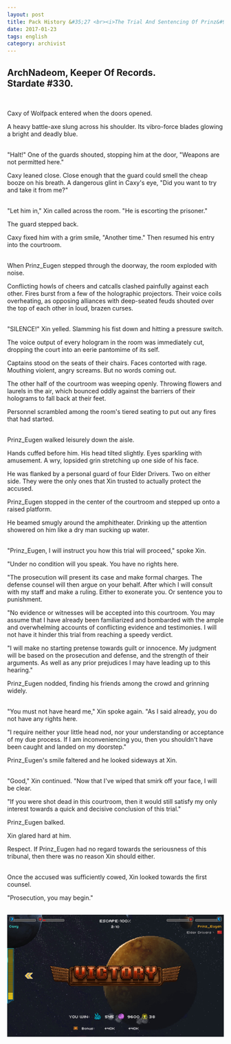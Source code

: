 ```yaml
---
layout: post
title: Pack History &#35;27 <br><i>The Trial And Sentencing Of Prinz&#95;Eugen, pt. 3&#58; The Accused</i>
date: 2017-01-23
tags: english
category: archivist
---
```

ArchNadeom, Keeper Of Records.<br>Stardate #330.
------------------------------------------------
&nbsp; 

Caxy of Wolfpack entered when the doors opened. 

A heavy battle-axe slung across his shoulder. Its vibro-force blades glowing a bright and deadly blue.  
&nbsp; 

"Halt!" One of the guards shouted, stopping him at the door, "Weapons are not permitted here."

Caxy leaned close. Close enough that the guard could smell the cheap booze on his breath. A dangerous glint in Caxy's eye, "Did you want to try and take it from me?"  
&nbsp; 

"Let him in," Xin called across the room. "He is escorting the prisoner."

The guard stepped back. 

Caxy fixed him with a grim smile, "Another time." Then resumed his entry into the courtroom.  
&nbsp; 

When Prinz_Eugen stepped through the doorway, the room exploded with noise. 

Conflicting howls of cheers and catcalls clashed painfully against each other. Fires burst from a few of the holographic projectors. Their voice coils overheating, as opposing alliances with deep-seated feuds shouted over the top of each other in loud, brazen curses.  
&nbsp; 

"SILENCE!" Xin yelled. Slamming his fist down and hitting a pressure switch.

The voice output of every hologram in the room was immediately cut, dropping the court into an eerie pantomime of its self.

Captains stood on the seats of their chairs. Faces contorted with rage. Mouthing violent, angry screams. But no words coming out.

The other half of the courtroom was weeping openly. Throwing flowers and laurels in the air, which bounced oddly against the barriers of their holograms to fall back at their feet.

Personnel scrambled among the room's tiered seating to put out any fires that had started.  
&nbsp; 

Prinz_Eugen walked leisurely down the aisle.

Hands cuffed before him. His head tilted slightly. Eyes sparkling with amusement. A wry, lopsided grin stretching up one side of his face.

He was flanked by a personal guard of four Elder Drivers. Two on either side. They were the only ones that Xin trusted to actually protect the accused.

Prinz_Eugen stopped in the center of the courtroom and stepped up onto a raised platform.  

He beamed smugly around the amphitheater. Drinking up the attention showered on him like a dry man sucking up water.  
&nbsp; 

"Prinz_Eugen, I will instruct you how this trial will proceed," spoke Xin. 

"Under no condition will you speak. You have no rights here.

"The prosecution will present its case and make formal charges. The defense counsel will then argue on your behalf. After which I will consult with my staff and make a ruling. Either to exonerate you. Or sentence you to punishment.

"No evidence or witnesses will be accepted into this courtroom. You may assume that I have already been familiarized and bombarded with the ample and overwhelming accounts of conflicting evidence and testimonies. I will not have it hinder this trial from reaching a speedy verdict.

"I will make no starting pretense towards guilt or innocence. My judgment will be based on the prosecution and defense, and the strength of their arguments. As well as any prior prejudices I may have leading up to this hearing."

Prinz_Eugen nodded, finding his friends among the crowd and grinning widely.  
&nbsp; 

"You must not have heard me," Xin spoke again. "As I said already, you do not have any rights here. 

"I require neither your little head nod, nor your understanding or acceptance of my due process. If I am inconveniencing you, then you shouldn't have been caught and landed on my doorstep."

Prinz_Eugen's smile faltered and he looked sideways at Xin.  
&nbsp; 

"Good," Xin continued. "Now that I've wiped that smirk off your face, I will be clear. 

"If you were shot dead in this courtroom, then it would still satisfy my only interest towards a quick and decisive conclusion of this trial."  

Prinz_Eugen balked. 

Xin glared hard at him.

Respect. If Prinz_Eugen had no regard towards the seriousness of this tribunal, then there was no reason Xin should either.  
&nbsp; 

Once the accused was sufficiently cowed, Xin looked towards the first counsel.

"Prosecution, you may begin."  
&nbsp; 


![PackHist027_Prinz_Eugen_Pt3](/assets/img/archivist/PackHist027_Prinz_Eugen_Pt3.jpg "Caxy victory over Prinz_Eugen")  








